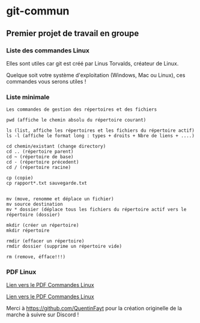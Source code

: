# git-commun

## Premier projet de travail en groupe

### Liste des commandes Linux

Elles sont utiles car git est créé par Linus Torvalds, créateur de Linux.

Quelque soit votre système d'exploitation (Windows, Mac ou Linux), ces commandes vous serons utiles !

### Liste minimale

    Les commandes de gestion des répertoires et des fichiers

    pwd (affiche le chemin absolu du répertoire courant)

    ls (list, affiche les répertoires et les fichiers du répertoire actif)
    ls -l (affiche le format long : types + droits + Nbre de liens + ....)

    cd chemin/existant (change directory)
    cd .. (répertoire parent)
    cd ~ (répertoire de base)
    cd - (répertoire précedent)
    cd / (répertoire racine)

    cp (copie)
    cp rapport*.txt sauvegarde.txt


    mv (move, renomme et déplace un fichier)
    mv source destination
    mv * dossier (déplace tous les fichiers du répertoire actif vers le répertoire (dossier)

    mkdir (créer un répertoire)
    mkdir répertoire

    rmdir (effacer un répertoire)
    rmdir dossier (supprime un répertoire vide)

    rm (remove, éfface!!!)

### PDF Linux

[Lien vers le PDF Commandes Linux](https://github.com/WebDevCF2m2021/git-commun/raw/main/commandes%20Linux/commandes_linux.pdf "Memento Linux")

[Lien vers le PDF Commandes Linux](https://github.com/WebDevCF2m2021/git-commun/raw/main/commandes%20Linux/memento_linux.pdf "Memento Linux")



Merci à https://github.com/QuentinFayt pour la création originelle de la marche à suivre sur Discord !

